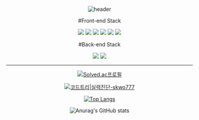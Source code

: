 <div align="center">

  ![header](https://capsule-render.vercel.app/api?type=slice&color=auto&height=300&section=header&text=I'm%20Hojin&fontSize=90)

#Front-end Stack

<img src="https://img.shields.io/badge/html5-E34F26?style=flat&logo=html5&logoColor=white"/> <img src="https://img.shields.io/badge/css3-1572B6?style=flat&logo=css3&logoColor=white"/>
<img src="https://img.shields.io/badge/javascript-F7DF1E?style=flat&logo=javascript&logoColor=white"/>
<img src="https://img.shields.io/badge/vue.js-4FC08D?style=flat&logo=vuedotjs&logoColor=white"/>
<img src="https://img.shields.io/badge/react-61DAFB?style=flat&logo=react&logoColor=white"/>
<img src="https://img.shields.io/badge/TypeScript-3178C6?style=flat&logo=TypeScript&logoColor=white"/>

#Back-end Stack

<img src="https://img.shields.io/badge/Java-437291?style=flat&logo=openjdk&logoColor=white"/>

<img src="https://img.shields.io/badge/spring-6DB33F?style=flat&logo=spring&logoColor=white"/>

<hr>
  
[![Solved.ac프로필](http://mazassumnida.wtf/api/v2/generate_badge?boj=skwo777)](https://solved.ac/skwo777)

[![코드트리|실력진단-skwo777](https://banner.codetree.ai/v1/banner/skwo777)](https://www.codetree.ai/profiles/skwo777)

[![Top Langs](https://github-readme-stats.vercel.app/api/top-langs/?username=HJ-dp&layout=compact)](https://github.com/HJ-dp/github-readme-stats)

![Anurag's GitHub stats](https://github-readme-stats.vercel.app/api?username=HJ-dp&show_icons=true&theme=radical)

</div>

<!--
**HJ-dp/HJ-dp** is a ✨ _special_ ✨ repository because its `README.md` (this file) appears on your GitHub profile.

Here are some ideas to get you started:

- 🔭 I’m currently working on ...
- 🌱 I’m currently learning ...
- 👯 I’m looking to collaborate on ...
- 🤔 I’m looking for help with ...
- 💬 Ask me about ...
- 📫 How to reach me: ...
- 😄 Pronouns: ...
- ⚡ Fun fact: ...
-->
